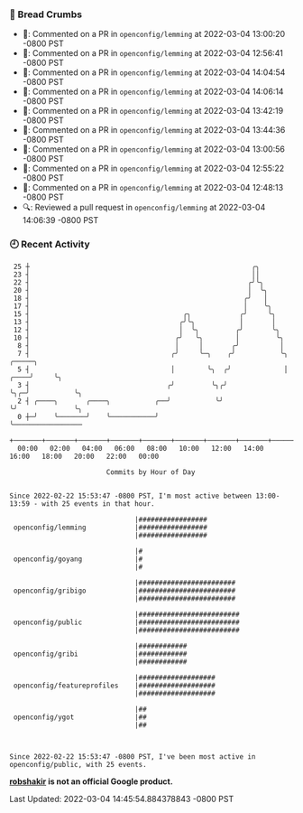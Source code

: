 ### 🍞 Bread Crumbs

 * 💬: Commented on a PR in  `openconfig/lemming` at 2022-03-04 13:00:20 -0800 PST
 * 💬: Commented on a PR in  `openconfig/lemming` at 2022-03-04 12:56:41 -0800 PST
 * 💬: Commented on a PR in  `openconfig/lemming` at 2022-03-04 14:04:54 -0800 PST
 * 💬: Commented on a PR in  `openconfig/lemming` at 2022-03-04 14:06:14 -0800 PST
 * 💬: Commented on a PR in  `openconfig/lemming` at 2022-03-04 13:42:19 -0800 PST
 * 💬: Commented on a PR in  `openconfig/lemming` at 2022-03-04 13:44:36 -0800 PST
 * 💬: Commented on a PR in  `openconfig/lemming` at 2022-03-04 13:00:56 -0800 PST
 * 💬: Commented on a PR in  `openconfig/lemming` at 2022-03-04 12:55:22 -0800 PST
 * 💬: Commented on a PR in  `openconfig/lemming` at 2022-03-04 12:48:13 -0800 PST
 * 🔍: Reviewed a pull request in  `openconfig/lemming` at 2022-03-04 14:06:39 -0800 PST

### 🕘 Recent Activity
```
 25 ┼                                                       ╭╮
 23 ┤                                                       ││
 22 ┤                                                      ╭╯╰╮
 20 ┤                                                      │  ╰╮
 18 ┤                                                     ╭╯   │
 17 ┤                                                     │    ╰╮
 15 ┤                                      ╭╮            ╭╯     ╰╮
 13 ┤                                     ╭╯╰╮           │       │
 12 ┤                                     │  ╰╮         ╭╯       ╰╮
 10 ┤                                    ╭╯   ╰╮        │         ╰╮
  8 ┤                                    │     │       ╭╯          │
  7 ┤                                   ╭╯     ╰─╮    ╭╯           ╰╮        ╭─────╮
  5 ┤                                   │        ╰╮  ╭╯             │   ╭────╯     ╰╮
  3 ┤                                  ╭╯         ╰╮╭╯              ╰╮╭─╯           ╰╮
  2 ┤ ╭────╮       ╭────╮           ╭──╯           ╰╯                ╰╯              ╰╮
  0 ┼─╯    ╰───────╯    ╰───────────╯                                                 ╰─────────────────
    +───────+───────+───────+───────+───────+───────+───────+───────+───────+───────+───────+───────+────
  00:00   02:00   04:00   06:00   08:00   10:00   12:00   14:00   16:00   18:00   20:00   22:00   00:00   

						Commits by Hour of Day


Since 2022-02-22 15:53:47 -0800 PST, I'm most active between 13:00-13:59 - with 25 events in that hour.

```



```
                               |#################
 openconfig/lemming            |#################
                               |#################

                               |#
 openconfig/goyang             |#
                               |#

                               |########################
 openconfig/gribigo            |########################
                               |########################

                               |#########################
 openconfig/public             |#########################
                               |#########################

                               |############
 openconfig/gribi              |############
                               |############

                               |###################
 openconfig/featureprofiles    |###################
                               |###################

                               |##
 openconfig/ygot               |##
                               |##



Since 2022-02-22 15:53:47 -0800 PST, I've been most active in openconfig/public, with 25 events.

```
**[robshakir](mailto:robjs@google.com) is not an official Google product.**  


Last Updated: 2022-03-04 14:45:54.884378843 -0800 PST
